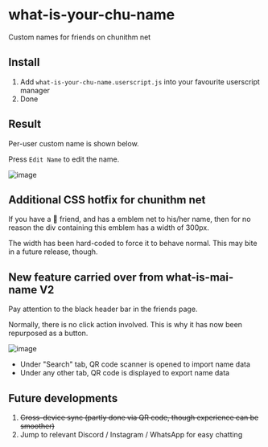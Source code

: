 # what-is-your-chu-name
Custom names for friends on chunithm net

## Install
1. Add `what-is-your-chu-name.userscript.js` into your favourite userscript manager
2. Done

## Result

Per-user custom name is shown below. 

Press `Edit Name` to edit the name. 

![image](https://github.com/evnchn/what-is-your-chu-name/assets/37951241/33142578-74a9-4f07-89f4-d92139fcef9d)

## Additional CSS hotfix for chunithm net

If you have a 🛐 friend, and has a emblem net to his/her name, then for no reason the div containing this emblem has a width of 300px. 

The width has been hard-coded to force it to behave normal. This may bite in a future release, though. 

## New feature carried over from what-is-mai-name V2

Pay attention to the black header bar in the friends page. 

Normally, there is no click action involved. This is why it has now been repurposed as a button. 

![image](https://github.com/evnchn/what-is-your-chu-name/assets/37951241/7c8ca5c3-c95f-4d6c-bf09-a0c173c9c5ef)

- Under "Search" tab, QR code scanner is opened to import name data
- Under any other tab, QR code is displayed to export name data

## Future developments

1. ~~Cross-device sync (partly done via QR code, though experience can be smoother)~~
2. Jump to relevant Discord / Instagram / WhatsApp for easy chatting

